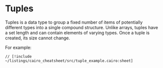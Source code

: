 # Tuples

Tuples is a data type to group a fixed number of items of potentially different types into a single compound structure. Unlike arrays, tuples have a set length and can contain elements of varying types. Once a tuple is created, its size cannot change.

For example:

```cairo
// [!include ~/listings/cairo_cheatsheet/src/tuple_example.cairo:sheet]
```

